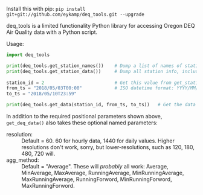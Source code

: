 Install this with pip:
`pip install git+git://github.com/eykamp/deq_tools.git --upgrade`

deq_tools is a limited functionality Python library for accessing Oregon DEQ Air Quality data with a Python script.

Usage:
```python
import deq_tools

print(deq_tools.get_station_names())    # Dump a list of names of stations where data may be available
print(deq_tools.get_station_data())     # Dump all station info, including data available for each station
    
station_id = 2                          # Get this value from get_station_names()
from_ts = "2018/05/03T00:00"            # ISO datetime format: YYYY/MM/SS/THH:MM
to_ts = "2018/05/10T23:59"

print(deq_tools.get_data(station_id, from_ts, to_ts))   # Get the data
```    
    
In addition to the required positional parameters shown above, `get_deq_data()` also takes these optional named parameters: 
<dl>    
  <dt>resolution:</dt><dd>Default = 60. 60 for hourly data, 1440 for daily values.  Higher resolutions don't work, sorry, but lower-resolutions, such as 120, 180, 480, 720 will.  </dd>
    <dt>agg_method:</dt><dd>Default = "Average". These will <i>probably</i> all work: Average, MinAverage, MaxAverage, RunningAverage, MinRunningAverage, MaxRunningAverage, RunningForword, MinRunningForword, MaxRunningForword.  </dd>
</dl>
